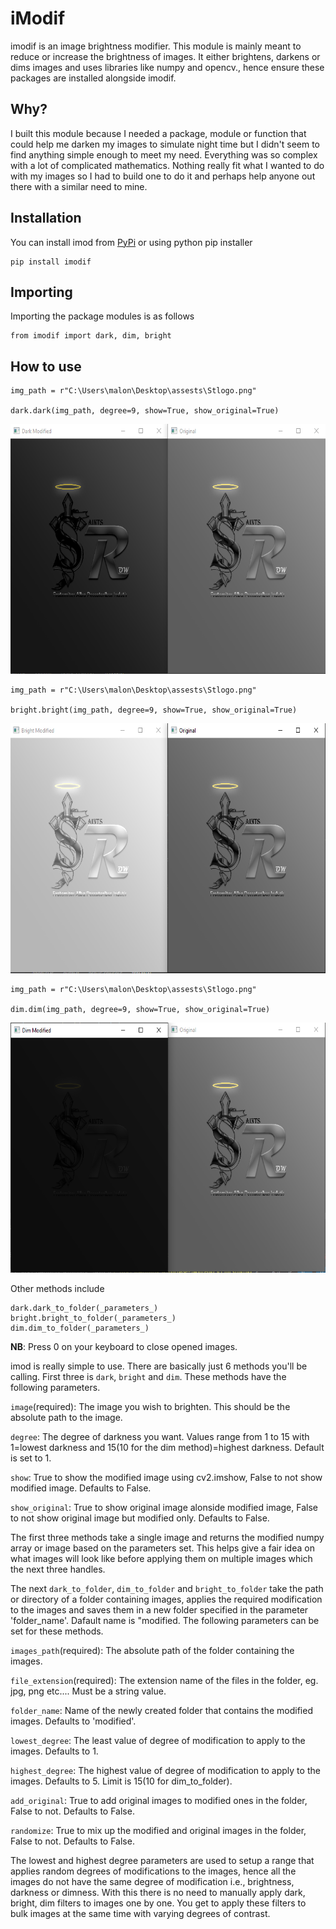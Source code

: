 # iModif

imodif is an image brightness modifier. This module is mainly meant to reduce or increase the brightness of images. It either brightens, darkens or dims images and uses libraries like numpy and opencv., hence ensure these packages are installed alongside imodif.


## Why?
I built this module because I needed a package, module or function that could help me darken my images to simulate night time but I didn't seem to find anything simple enough to meet my need. Everything was so complex with a lot of complicated mathematics. Nothing really fit what I wanted to do with my images so I had to build one to do it and perhaps help anyone out there with a similar need to mine.


## Installation

You can install imod from [PyPi](https://pypi.org/) or using python pip installer
```
pip install imodif
```


## Importing
Importing the package modules is as follows
```
from imodif import dark, dim, bright
```


## How to use

```
img_path = r"C:\Users\malon\Desktop\assests\Stlogo.png"

dark.dark(img_path, degree=9, show=True, show_original=True)
```

<img src="/images/dark.png" width="600" height="400">


```
img_path = r"C:\Users\malon\Desktop\assests\Stlogo.png"

bright.bright(img_path, degree=9, show=True, show_original=True)
```

<img src="/images/bright.png" width="600" height="400">


```
img_path = r"C:\Users\malon\Desktop\assests\Stlogo.png"

dim.dim(img_path, degree=9, show=True, show_original=True)
```

<img src="/images/dim.png" width="600" height="400">


Other methods include 
```
dark.dark_to_folder(_parameters_)
bright.bright_to_folder(_parameters_)
dim.dim_to_folder(_parameters_)
```

**NB**: Press 0 on your keyboard to close opened images.

imod is really simple to use. There are basically just 6 methods you'll be calling.
First three is `dark`, `bright` and `dim`. These methods have the following parameters.

`image`(required): The image you wish to brighten. This should be the absolute path to the image.

`degree`: The degree of darkness you want. Values range from 1 to 15 with 1=lowest darkness and 15(10 for the dim method)=highest darkness. Default is set to 1.

`show`: True to show the modified image using cv2.imshow, False to not show modified image. Defaults to False.

`show_original`: True to show original image alonside modified image, False to not show original image but modified only. Defaults to False.


The first three methods take a single image and returns the modified numpy array or image based on the parameters set. This helps give a fair idea on what images will look like before applying them on multiple images which the next three handles.


The next `dark_to_folder`, `dim_to_folder` and `bright_to_folder` take the path or directory of a folder containing images, applies the required modification to the images and saves them in a new folder specified in the parameter 'folder_name'. Dafault name is "modified. The following parameters can be set for these methods.

`images_path`(required): The absolute path of the folder containing the images.

`file_extension`(required): The extension name of the files in the folder, eg. jpg, png etc.... Must be a string value.

`folder_name`: Name of the newly created folder that contains the modified images. Defaults to 'modified'.

`lowest_degree`: The least value of degree of modification to apply to the images. Defaults to 1.

`highest_degree`: The highest value of degree of modification to apply to the images. Defaults to 5. Limit is 15(10 for dim_to_folder).

`add_original`: True to add original images to modified ones in the folder, False to not. Defaults to False.

`randomize`: True to mix up the modified and original images in the folder, False to not. Defaults to False.


The lowest and highest degree parameters are used to setup a range that applies random degrees of modifications to the images, hence all the images do not have the same degree of modification i.e., brightness, darkness or dimness. With this there is no need to manually apply dark, bright, dim filters to images one by one. You get to apply these filters to bulk images at the same time with varying degrees of contrast.